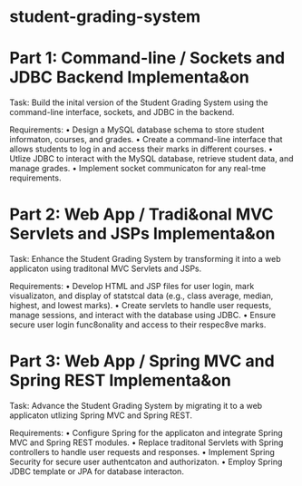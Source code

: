 # student-grading-system
# Part 1: Command-line / Sockets and JDBC Backend Implementa&on

Task:
Build the inital version of the Student Grading System using the command-line interface,
sockets, and JDBC in the backend.

Requirements:
• Design a MySQL database schema to store student informaton, courses, and grades.
• Create a command-line interface that allows students to log in and access their marks in
different courses.
• Utlize JDBC to interact with the MySQL database, retrieve student data, and manage
grades.
• Implement socket communicaton for any real-tme requirements.

# Part 2: Web App / Tradi&onal MVC Servlets and JSPs Implementa&on

Task:
Enhance the Student Grading System by transforming it into a web applicaton using traditonal
MVC Servlets and JSPs.

Requirements:
• Develop HTML and JSP files for user login, mark visualizaton, and display of statstcal data
(e.g., class average, median, highest, and lowest marks).
• Create servlets to handle user requests, manage sessions, and interact with the database
using JDBC.
• Ensure secure user login func8onality and access to their respec8ve marks.



# Part 3: Web App / Spring MVC and Spring REST Implementa&on

Task:
Advance the Student Grading System by migrating it to a web applicaton utlizing Spring MVC
and Spring REST.

Requirements:
• Configure Spring for the applicaton and integrate Spring MVC and Spring REST modules.
• Replace traditonal Servlets with Spring controllers to handle user requests and responses.
• Implement Spring Security for secure user authentcaton and authorizaton.
• Employ Spring JDBC template or JPA for database interacton.
